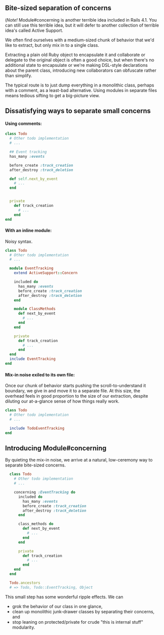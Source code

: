 ## Bite-sized separation of concerns

(*Note!* Module#concerning is another terrible idea included in Rails 4.1. You can still use this
terrible idea, but it will defer to another collection of terrible idea's called  Active Support.

We often find ourselves with a medium-sized chunk of behavior that we'd
like to extract, but only mix in to a single class.

Extracting a plain old Ruby object to encapsulate it and collaborate or
delegate to the original object is often a good choice, but when there's
no additional state to encapsulate or we're making DSL-style declarations
about the parent class, introducing new collaborators can obfuscate rather
than simplify.

The typical route is to just dump everything in a monolithic class, perhaps
with a comment, as a least-bad alternative. Using modules in separate files
means tedious sifting to get a big-picture view.

## Dissatisfying ways to separate small concerns

#### Using comments:

```ruby
class Todo
  # Other todo implementation
  # ...

  ## Event tracking
  has_many :events

  before_create :track_creation
  after_destroy :track_deletion

  def self.next_by_event
    # ...
  end


  private
    def track_creation
      # ...
    end
end
```

#### With an inline module:

Noisy syntax.

```ruby
class Todo
  # Other todo implementation
  # ...

  module EventTracking
    extend ActiveSupport::Concern

    included do
      has_many :events
      before_create :track_creation
      after_destroy :track_deletion
    end

    module ClassMethods
      def next_by_event
        # ...
      end
    end

    private
      def track_creation
        # ...
      end
  end
  include EventTracking
end
```

#### Mix-in noise exiled to its own file:

Once our chunk of behavior starts pushing the scroll-to-understand it
boundary, we give in and move it to a separate file. At this size, the
overhead feels in good proportion to the size of our extraction, despite
diluting our at-a-glance sense of how things really work.

```ruby
class Todo
  # Other todo implementation
  # ...

  include TodoEventTracking
end
```

## Introducing Module#concerning

By quieting the mix-in noise, we arrive at a natural, low-ceremony way to
separate bite-sized concerns.

```ruby
  class Todo
    # Other todo implementation
    # ...

    concerning :EventTracking do
      included do
        has_many :events
        before_create :track_creation
        after_destroy :track_deletion
      end

      class_methods do
        def next_by_event
          # ...
        end
      end

      private
        def track_creation
          # ...
        end
    end
  end

  Todo.ancestors
  # => Todo, Todo::EventTracking, Object
```

This small step has some wonderful ripple effects. We can
* grok the behavior of our class in one glance,
* clean up monolithic junk-drawer classes by separating their concerns, and
* stop leaning on protected/private for crude "this is internal stuff" modularity.
